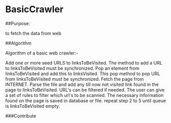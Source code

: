 # BasicCrawler
##Purpose: 

to fetch the data from web 

##Algorithm 

Algorithm of a basic web crawler:-

Add one or more seed URLS to linksToBeVisited. The method to add a URL to linksToBeVisited must be synchronized.
Pop an element from linksToBeVisited and add this to linksVisited. This pop method to pop URL from linksToBeVisited must be synchronized.
Fetch the page from INTERNET.
Parse the file and add any till now not visited link found in the page to linksToBeVisited. URL's can be filtered if needed. The user can give a set of rules to filter which url's to be scanned.
The necessary information found on the page is saved in database or file.
repeat step 2 to 5 until queue is linksToBeVisited empty.

###Contribute 

